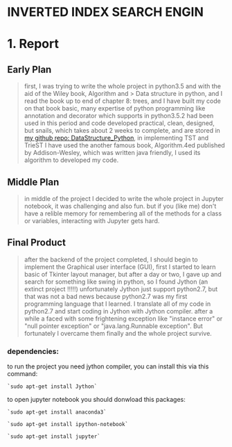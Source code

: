 
# INVERTED INDEX SEARCH ENGIN


# 1. Report

## Early Plan
   
> first, I was trying to write the whole project in python3.5 and with the aid of the Wiley book, Algorithm and > Data structure in python, and I read the book up to end of chapter 8: trees, and I have built my code on that book basic, many expertise of python programming like annotation and decorator which supports in python3.5.2 had been used in this period and code developed practical, clean, designed, but snails, which takes about 2 weeks to complete, and are stored in [my github repo: DataStructure_Python](https://github.com/MohammadForouhesh/DataStructure_Python), in implementing TST and TrieST I have used the another famous book, Algorithm.4ed published by Addison-Wesley, which was written java friendly, I used its algorithm to developed my code.


## Middle Plan
> in middle of the project I decided to write the whole project in Jupyter notebook, it was challenging and also fun. but if you (like me) don't have a relible memory for remembering all of the methods for a class or variables, interacting with Jupyter gets hard.


## Final Product
> after the backend of the project completed, I should begin to implement the Graphical user interface (GUI), first I started to learn basic of Tkinter layout manager, but after a day or two, I gave up and search for something like swing in python, so I found Jython (an extinct project !!!!!) unfortunately Jython just support python2.7, but that was not a bad news because python2.7 was my first programming language that I learned. I translate all of my code in python2.7 and start coding in Jython with Jython compiler. after a while a faced with some frightening exception like "instance error" or "null pointer exception" or "java.lang.Runnable exception". But fortunately I overcame them finally and the whole project survive.


### dependencies:
to run the project you need jython compiler, you can install this via this command:

    `sudo apt-get install Jython`


to open jupyter notebook you should donwload this packages:


    `sudo apt-get install anaconda3`

    `sudo apt-get install ipython-notebook`

    `sudo apt-get install jupyter`




